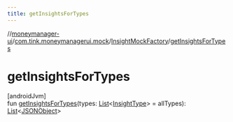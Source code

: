 ```yaml
---
title: getInsightsForTypes
---
```

//[moneymanager-ui](../../../index.html)/[com.tink.moneymanagerui.mock](../index.html)/[InsightMockFactory](index.html)/[getInsightsForTypes](get-insights-for-types.html)



# getInsightsForTypes



[androidJvm]\
fun [getInsightsForTypes](get-insights-for-types.html)(types: [List](https://kotlinlang.org/api/latest/jvm/stdlib/kotlin.collections/-list/index.html)&lt;[InsightType](../../com.tink.model.insights/-insight-type/index.html)&gt; = allTypes): [List](https://kotlinlang.org/api/latest/jvm/stdlib/kotlin.collections/-list/index.html)&lt;[JSONObject](https://developer.android.com/reference/kotlin/org/json/JSONObject.html)&gt;




